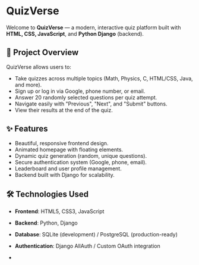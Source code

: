 # QuizVerse

Welcome to **QuizVerse** — a modern, interactive quiz platform built with **HTML, CSS, JavaScript**, and **Python Django** (backend).

## 🚀 Project Overview
QuizVerse allows users to:
- Take quizzes across multiple topics (Math, Physics, C, HTML/CSS, Java, and more).
- Sign up or log in via Google, phone number, or email.
- Answer 20 randomly selected questions per quiz attempt.
- Navigate easily with "Previous", "Next", and "Submit" buttons.
- View their results at the end of the quiz.

## ✨ Features
- Beautiful, responsive frontend design.
- Animated homepage with floating elements.
- Dynamic quiz generation (random, unique questions).
- Secure authentication system (Google, phone, email).
- Leaderboard and user profile management.
- Backend built with Django for scalability.

## 🛠️ Technologies Used
- **Frontend**: HTML5, CSS3, JavaScript
- **Backend**: Python, Django
- **Database**: SQLite (development) / PostgreSQL (production-ready)
- **Authentication**: Django AllAuth / Custom OAuth integration

- 
